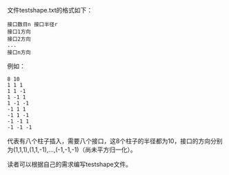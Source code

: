 文件testshape.txt的格式如下：

```
接口数目n 接口半径r
接口1方向
接口2方向
...
接口n方向
```

例如：

```
8 10
1 1 1
1 1 -1
1 -1 1
1 -1 -1
-1 1 1
-1 1 -1
-1 -1 1
-1 -1 -1
```

代表有八个柱子插入，需要八个接口，这8个柱子的半径都为10，接口的方向分别为(1,1,1),(1,1,-1),...,(-1,-1,-1)（尚未平方归一化）。

读者可以根据自己的需求编写testshape文件。
